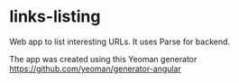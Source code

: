 links-listing
=============

Web app to list interesting URLs. It uses Parse for backend.

The app was created using this Yeoman generator https://github.com/yeoman/generator-angular
